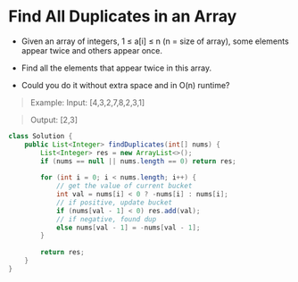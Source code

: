 # Find All Duplicates in an Array

- Given an array of integers, 1 ≤ a[i] ≤ n (n = size of array), some elements appear twice and others appear once.

- Find all the elements that appear twice in this array.

- Could you do it without extra space and in O(n) runtime?

> Example:
> Input:
> [4,3,2,7,8,2,3,1]

> Output:
> [2,3]

```java
class Solution {
    public List<Integer> findDuplicates(int[] nums) {
        List<Integer> res = new ArrayList<>();
        if (nums == null || nums.length == 0) return res;
        
        for (int i = 0; i < nums.length; i++) {
			// get the value of current bucket
            int val = nums[i] < 0 ? -nums[i] : nums[i];
			// if positive, update bucket
            if (nums[val - 1] < 0) res.add(val);
			// if negative, found dup
            else nums[val - 1] = -nums[val - 1];   
        }
        
        return res;
    }
}
```
